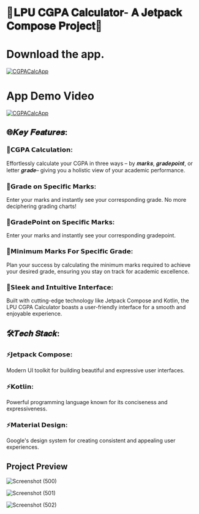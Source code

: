 #  🎯𝐋𝐏𝐔 𝐂𝐆𝐏𝐀 𝐂𝐚𝐥𝐜𝐮𝐥𝐚𝐭𝐨𝐫- 𝐀 𝐉𝐞𝐭𝐩𝐚𝐜𝐤 𝐂𝐨𝐦𝐩𝐨𝐬𝐞 𝐏𝐫𝐨𝐣𝐞𝐜𝐭🌟

# Download the app.
[![CGPACalcApp](https://img.shields.io/badge/Click_Here-LPUCgpaCalc_App-orange)](https://github.com/skp3214/LPUCgpaCalc-JetpackComposeProject/blob/master/LpuCgpaCalc.apk)

# App Demo Video
[![CGPACalcApp](https://img.shields.io/badge/Click_Here-App_Demo_Video_App-blue)](https://www.linkedin.com/posts/skp3214_lpu-cgpa-calculator-activity-7142042621291417600-g0r5?utm_source=share&utm_medium=member_desktop)

## 🌐𝑲𝒆𝒚 𝑭𝒆𝒂𝒕𝒖𝒓𝒆𝒔:

### 🌟𝗖𝗚𝗣𝗔 𝗖𝗮𝗹𝗰𝘂𝗹𝗮𝘁𝗶𝗼𝗻: 
Effortlessly calculate your CGPA in three ways – by 𝒎𝒂𝒓𝒌𝒔, 𝒈𝒓𝒂𝒅𝒆𝒑𝒐𝒊𝒏𝒕, or letter 𝒈𝒓𝒂𝒅𝒆– giving you a holistic view of your academic performance.
### 🌟𝗚𝗿𝗮𝗱𝗲 𝗼𝗻 𝗦𝗽𝗲𝗰𝗶𝗳𝗶𝗰 𝗠𝗮𝗿𝗸𝘀:
Enter your marks and instantly see your corresponding grade. No more deciphering grading charts!
### 🌟𝗚𝗿𝗮𝗱𝗲𝗣𝗼𝗶𝗻𝘁 𝗼𝗻 𝗦𝗽𝗲𝗰𝗶𝗳𝗶𝗰 𝗠𝗮𝗿𝗸𝘀: 
Enter your marks and instantly see your corresponding gradepoint.
### 🌟𝗠𝗶𝗻𝗶𝗺𝘂𝗺 𝗠𝗮𝗿𝗸𝘀 𝗙𝗼𝗿 𝗦𝗽𝗲𝗰𝗶𝗳𝗶𝗰 𝗚𝗿𝗮𝗱𝗲: 
Plan your success by calculating the minimum marks required to achieve your desired grade, ensuring you stay on track for academic excellence.
### 🌟𝗦𝗹𝗲𝗲𝗸 𝗮𝗻𝗱 𝗜𝗻𝘁𝘂𝗶𝘁𝗶𝘃𝗲 𝗜𝗻𝘁𝗲𝗿𝗳𝗮𝗰𝗲: 
Built with cutting-edge technology like Jetpack Compose and Kotlin, the LPU CGPA Calculator boasts a user-friendly interface for a smooth and enjoyable experience.


## 🛠️𝑻𝒆𝒄𝒉 𝑺𝒕𝒂𝒄𝒌:

### ⚡️𝗝𝗲𝘁𝗽𝗮𝗰𝗸 𝗖𝗼𝗺𝗽𝗼𝘀𝗲: 
Modern UI toolkit for building beautiful and expressive user interfaces.
### ⚡️𝗞𝗼𝘁𝗹𝗶𝗻: 
Powerful programming language known for its conciseness and expressiveness.
### ⚡️𝗠𝗮𝘁𝗲𝗿𝗶𝗮𝗹 𝗗𝗲𝘀𝗶𝗴𝗻: 
Google's design system for creating consistent and appealing user experiences.

## Project Preview

![Screenshot (500)](https://github.com/skp3214/LPUCgpaCalc-JetpackComposeProject/assets/95349420/ccb5fd44-9965-471a-8d2f-d305df4a1cf9)


![Screenshot (501)](https://github.com/skp3214/LPUCgpaCalc-JetpackComposeProject/assets/95349420/c58dd9a1-7722-4b30-95ea-ac9bb0557c7b)


![Screenshot (502)](https://github.com/skp3214/LPUCgpaCalc-JetpackComposeProject/assets/95349420/ee37a6b9-8612-4685-89fc-95b0edd10296)


